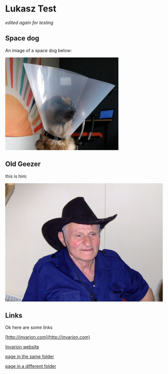 # Lukasz Test

*edited again for testing*

## Space dog

An image of a space dog below:

![funny image](images/space-dog.png)

## Old Geezer

this is him:

![old geezer](images/old-geezer.jpg)

## Links

Ok here are some links

[http://invarion.com](http://invarion.com)

[Invarion website](http://invarion.com)

[page in the same folder](another-test)

[page in a different folder](../rapid-path/Definitions)
